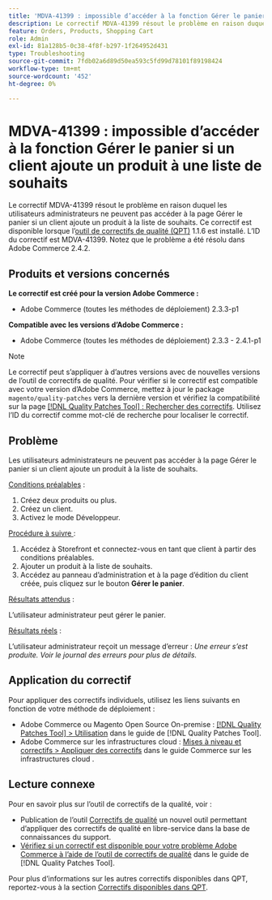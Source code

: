 ```yaml
---
title: 'MDVA-41399 : impossible d’accéder à la fonction Gérer le panier si un client ajoute un produit à une liste de souhaits'
description: Le correctif MDVA-41399 résout le problème en raison duquel les utilisateurs administrateurs ne peuvent pas accéder à la page Gérer le panier si un client ajoute un produit à la liste de souhaits. Ce correctif est disponible lorsque l’outil [Outil de correctifs de la qualité (QPT)](https://experienceleague.adobe.com/fr/docs/commerce-operations/tools/quality-patches-tool/quality-patches-tool-to-self-serve-quality-patches) 1.1.6 est installé. L’ID du correctif est MDVA-41399. Notez que le problème a été résolu dans Adobe Commerce 2.4.2.
feature: Orders, Products, Shopping Cart
role: Admin
exl-id: 81a128b5-0c38-4f8f-b297-1f264952d431
type: Troubleshooting
source-git-commit: 7fdb02a6d89d50ea593c5fd99d78101f89198424
workflow-type: tm+mt
source-wordcount: '452'
ht-degree: 0%

---
```


# MDVA-41399 : impossible d’accéder à la fonction Gérer le panier si un client ajoute un produit à une liste de souhaits

Le correctif MDVA-41399 résout le problème en raison duquel les utilisateurs administrateurs ne peuvent pas accéder à la page Gérer le panier si un client ajoute un produit à la liste de souhaits. Ce correctif est disponible lorsque l’[outil de correctifs de qualité (QPT)](https://experienceleague.adobe.com/fr/docs/commerce-operations/tools/quality-patches-tool/quality-patches-tool-to-self-serve-quality-patches) 1.1.6 est installé. L’ID du correctif est MDVA-41399. Notez que le problème a été résolu dans Adobe Commerce 2.4.2.

## Produits et versions concernés

**Le correctif est créé pour la version Adobe Commerce :**

* Adobe Commerce (toutes les méthodes de déploiement) 2.3.3-p1

**Compatible avec les versions d’Adobe Commerce :**

* Adobe Commerce (toutes les méthodes de déploiement) 2.3.3 - 2.4.1-p1

>[!NOTE]
>
>Le correctif peut s’appliquer à d’autres versions avec de nouvelles versions de l’outil de correctifs de qualité. Pour vérifier si le correctif est compatible avec votre version d’Adobe Commerce, mettez à jour le package `magento/quality-patches` vers la dernière version et vérifiez la compatibilité sur la page [[!DNL Quality Patches Tool] : Rechercher des correctifs](https://experienceleague.adobe.com/fr/docs/commerce-operations/tools/quality-patches-tool/quality-patches-tool-to-self-serve-quality-patches). Utilisez l’ID du correctif comme mot-clé de recherche pour localiser le correctif.

## Problème

Les utilisateurs administrateurs ne peuvent pas accéder à la page Gérer le panier si un client ajoute un produit à la liste de souhaits.

<u>Conditions préalables</u> :

1. Créez deux produits ou plus.
1. Créez un client.
1. Activez le mode Développeur.

<u>Procédure à suivre </u> :

1. Accédez à Storefront et connectez-vous en tant que client à partir des conditions préalables.
1. Ajouter un produit à la liste de souhaits.
1. Accédez au panneau d’administration et à la page d’édition du client créée, puis cliquez sur le bouton **Gérer le panier**.

<u>Résultats attendus</u> :

L’utilisateur administrateur peut gérer le panier.

<u>Résultats réels</u> :

L’utilisateur administrateur reçoit un message d’erreur : *Une erreur s’est produite. Voir le journal des erreurs pour plus de détails.*

## Application du correctif

Pour appliquer des correctifs individuels, utilisez les liens suivants en fonction de votre méthode de déploiement :

* Adobe Commerce ou Magento Open Source On-premise : [[!DNL Quality Patches Tool] > Utilisation](/help/tools/quality-patches-tool/usage.md) dans le guide de [!DNL Quality Patches Tool].
* Adobe Commerce sur les infrastructures cloud : [Mises à niveau et correctifs > Appliquer des correctifs](https://experienceleague.adobe.com/docs/commerce-cloud-service/user-guide/develop/upgrade/apply-patches.html?lang=fr) dans le guide Commerce sur les infrastructures cloud .

## Lecture connexe

Pour en savoir plus sur l’outil de correctifs de la qualité, voir :

* Publication de l’outil [Correctifs de qualité](https://experienceleague.adobe.com/fr/docs/commerce-operations/tools/quality-patches-tool/quality-patches-tool-to-self-serve-quality-patches) un nouvel outil permettant d’appliquer des correctifs de qualité en libre-service dans la base de connaissances du support.
* [Vérifiez si un correctif est disponible pour votre problème Adobe Commerce à l’aide de l’outil de correctifs de qualité](/help/tools/quality-patches-tool/patches-available-in-qpt/check-patch-for-magento-issue-with-magento-quality-patches.md) dans le guide de [!DNL Quality Patches Tool].

Pour plus d’informations sur les autres correctifs disponibles dans QPT, reportez-vous à la section [Correctifs disponibles dans QPT](https://support.magento.com/hc/en-us/sections/360010506631-Patches-available-in-MQP-tool-).
